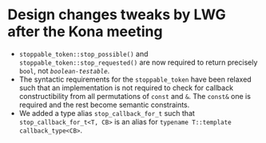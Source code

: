 Design changes tweaks by LWG after the Kona meeting
===================================================

* `stoppable_token::stop_possible()` and `stoppable_token::stop_requested()`
  are now required to return precisely `bool`, not _`boolean-testable`_.
* The syntactic requirements for the `stoppable_token` have been relaxed such
  that an implementation is not required to check for callback constructibility
  from all permutations of `const` and `&`. The `const&` one is required
  and the rest become semantic constraints.
* We added a type alias `stop_callback_for_t` such that `stop_callback_for_t<T, CB>`
  is an alias for `typename T::template callback_type<CB>`.